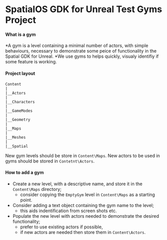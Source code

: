 # SpatialOS GDK for Unreal Test Gyms Project 

#### What is a gym
*A gym is a level containing a minimal number of actors, with simple behaviours, necessary to demonstrate some peice of functionality in the Spatial GDK for Unreal.
*We use gyms to helps quickly, visualy identifiy if some feature is working.

#### Project layout
```
Content
|
|__Actors
|
|__Characters
|
|__GameModes
|
|__Geometry
|
|__Maps
|
|__Meshes
|
|__Spatial
```

New gym levels should be store in `Content\Maps`.
New actors to be used in gyms should be stored in `Contetnt\Actors`.

#### How to add a gym 
* Create a new level, with a descriptive name, and store it in the `Content\Maps` directory;
  * consider copying the `EmptyGym` level in `Content\Maps` as a starting point.
* Consider adding a text object containing the gym name to the level;
  * this aids indentification from screen shots etc.
* Populate the new level with actors needed to demonstrate the desired functionality;
  * prefer to use existing actors if possible,
  * if new actors are needed then store them in `Content\Actors`.
